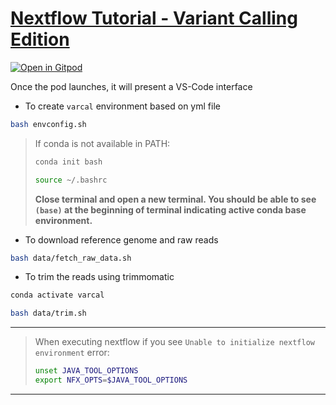 # [Nextflow Tutorial - Variant Calling Edition](https://sateeshperi.github.io/nextflow_varcal/)

[![Open in Gitpod](https://gitpod.io/button/open-in-gitpod.svg)](https://gitpod.io/#https://github.com/sateeshperi/nextflow_tutorial.git)

Once the pod launches, it will present a VS-Code interface

* To create `varcal` environment based on yml file
```bash
bash envconfig.sh
```
>If conda is not available in PATH:
>
>```bash
>conda init bash
>```
>
>```bash
>source ~/.bashrc
>```
>**Close terminal and open a new terminal. You should be able to see `(base)` at the beginning of terminal indicating active conda base environment.**


* To download reference genome and raw reads
```bash
bash data/fetch_raw_data.sh
```

* To trim the reads using trimmomatic
```bash
conda activate varcal
```
```bash
bash data/trim.sh
```

---

>When executing nextflow if you see `Unable to initialize nextflow environment` error:
>
>```bash
>unset JAVA_TOOL_OPTIONS
>export NFX_OPTS=$JAVA_TOOL_OPTIONS
>```

---
